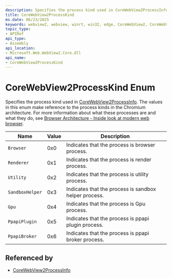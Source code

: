 ```yaml
---
description: Specifies the process kind used in CoreWebView2ProcessInfo.
title: CoreWebView2ProcessKind
ms.date: 06/23/2025
keywords: webview2, webview, winrt, win32, edge, CoreWebView2, CoreWebView2Controller, browser control, edge html, CoreWebView2ProcessKind
topic_type:
- APIRef
api_type:
- Assembly
api_location:
- Microsoft.Web.WebView2.Core.dll
api_name:
- CoreWebView2ProcessKind
---
```


# CoreWebView2ProcessKind Enum

Specifies the process kind used in [CoreWebView2ProcessInfo](corewebview2processinfo.md).
The values in this enum make reference to the process kinds in the Chromium architecture. For more information about what these processes are and what they do, see [Browser Architecture - Inside look at modern web browser](https://developers.google.com/web/updates/2018/09/inside-browser-part1).

| Name |  Value | Description |
|--|--|--|
|`Browser` | 0x0  |  Indicates that the process is browser process.|
|`Renderer` | 0x1  |  Indicates that the process is render process.|
|`Utility` | 0x2  |  Indicates that the process is utility process.|
|`SandboxHelper` | 0x3  |  Indicates that the process is sandbox helper process.|
|`Gpu` | 0x4  |  Indicates that the process is Gpu process.|
|`PpapiPlugin` | 0x5  |  Indicates that the process is ppapi plugin process.|
|`PpapiBroker` | 0x6  |  Indicates that the process is ppapi broker process.|


## Referenced by

- [CoreWebView2ProcessInfo](corewebview2processinfo.md)
